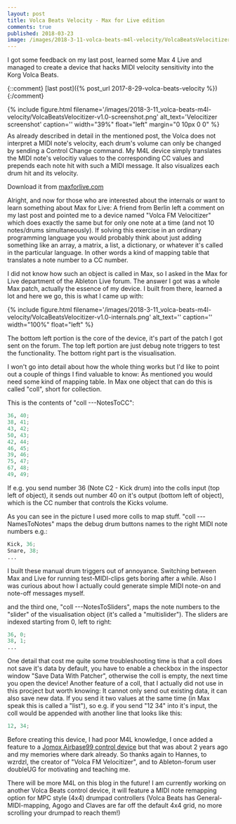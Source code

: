 ```yaml
---
layout: post
title: Volca Beats Velocity - Max for Live edition
comments: true
published: 2018-03-23
image: /images/2018-3-11-volca-beats-m4l-velocity/VolcaBeatsVelocitizer-v1.0-screenshot.png
---
```


I got some feedback on my last post, learned some Max 4 Live and managed to create a device that hacks MIDI velocity sensitivity into the Korg Volca Beats.

{::comment}
[last post]({% post_url 2017-8-29-volca-beats-velocity %})
{:/comment}

{% include figure.html filename='/images/2018-3-11_volca-beats-m4l-velocity/VolcaBeatsVelocitizer-v1.0-screenshot.png' alt_text='Velocitizer screenshot' caption='' width="39%" float="left" margin="0 10px 0 0" %}

<p style="margin-top: -5px;">As already described in detail in the mentioned post, the Volca does not interpret a MIDI note's velocity, each drum's volume can only be changed by sending a Control Change command. My M4L device simply translates the MIDI note's velocitiy values to the corresponding CC values and prepends each note hit with such a MIDI message. It also visualizes each drum hit and its velocity.
</p>

Download it from [maxforlive.com](http://www.maxforlive.com/library/device/4624/volca-beats-velocitizer)

Alright, and now for those who are interested about the internals or want to learn something about Max for Live: A friend from Berlin left a comment on my last post and pointed me to a device named "Volca FM Velocitizer" which does exactly the same but for only one note at a time (and not 10 notes/drums simultaneously). If solving this exercise in an ordinary programming language you would probably think about just adding something like an array, a matrix, a list, a dictionary, or whatever it's called in the particular language. In other words a kind of mapping table that translates a note number to a CC number. 

I did not know how such an object is called in Max, so I asked in the Max for Live department of the Ableton Live forum. The answer I got was a whole Max patch, actually the essence of my device. I built from there, learned a lot and here we go, this is what I came up with:

<div class="clearfix">
{% include figure.html filename='/images/2018-3-11_volca-beats-m4l-velocity/VolcaBeatsVelocitizer-v1.0-internals.png' alt_text='' caption='' width="100%" float="left" %}
</div>

The bottom left portion is the core of the device, it's part of the patch I got sent on the forum. The top left portion are just debug note triggers to test the functionality. The bottom right part is the visualisation.

I won't go into detail about how the whole thing works but I'd like to point out a couple of things I find valuable to know: As mentioned you would need some kind of mapping table. In Max one object that can do this is called "coll", short for collection.

This is the contents of "coll ---NotesToCC":
~~~ python
36, 40;
38, 41;
43, 42;
50, 43;
42, 44;
46, 45;
39, 46;
75, 47;
67, 48;
49, 49;
~~~
If e.g. you send number 36 (Note C2 - Kick drum) into the colls input (top left of object), it sends out number 40 on it's output (bottom left of object), which is the CC number that controls the Kicks volume.

As you can see in the picture I used more colls to map stuff. "coll ---NamesToNotes" maps the debug drum buttons names to the right MIDI note numbers e.g.:
~~~ python
Kick, 36;
Snare, 38;
...
~~~

I built these manual drum triggers out of annoyance. Switching between Max and Live for running test-MIDI-clips gets boring after a while. Also I was curious about how I actually could generate simple MIDI note-on and note-off messages myself.

and the third one, "coll ---NotesToSliders", maps the note numbers to the  "slider" of the visualisation object (it's called a "multislider"). The sliders are indexed starting from 0, left to right:
~~~ python
36, 0;
38, 1;
...
~~~
One detail that cost me quite some troubleshooting time is that a coll does not save it's data by default, you have to enable a checkbox in the inspector window "Save Data With Patcher", otherwise the coll is empty, the next time you open the device! Another feature of a coll, that I actually did not use in this procject but worth knowing: It cannot only send out existing data, it can also save new data. If you send it two values at the same time (in Max speak this is called a "list"), so e.g. if you send "12 34" into it's input, the coll would be appended with another line that looks like this: 

~~~ python
12, 34;
~~~

Before creating this device, I had poor M4L knowledge, I once added a feature to a [Jomox Airbase99 control device](http://www.maxforlive.com/library/device/244/fm-jomox-air-base-99-control) but that was about 2 years ago and my memories where dark already. So thanks again to Hannes, to wzrdzl, the creator of "Volca FM Velocitizer", and to Ableton-forum user doubleUG for motivating and teaching me.

There will be more M4L on this blog in the future! I am currently working on another Volca Beats control device, it will feature a MIDI note remapping option for MPC style (4x4) drumpad controllers (Volca Beats has General-MIDI-mapping, Agogo and Claves are far off the default 4x4 grid, no more scrolling your drumpad to reach them!)


